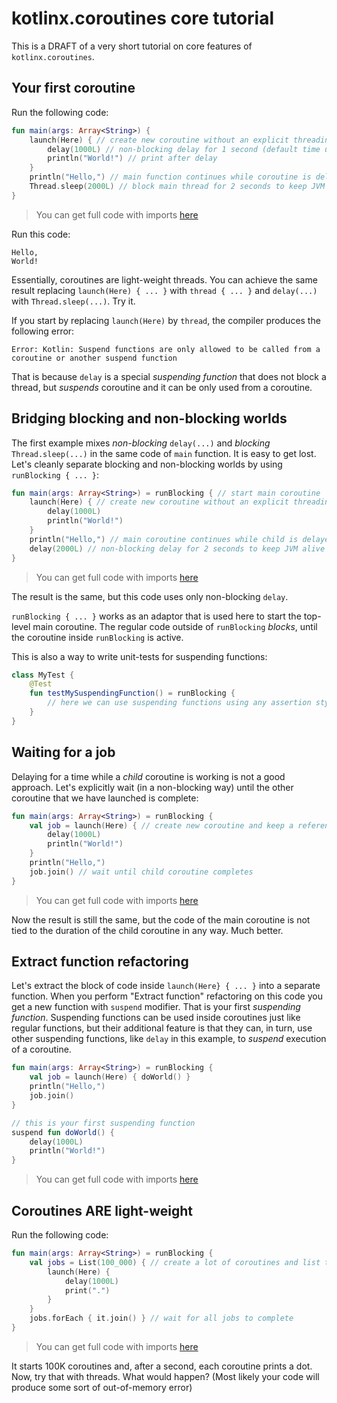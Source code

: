 # kotlinx.coroutines core tutorial

This is a DRAFT of a very short tutorial on core features of `kotlinx.coroutines`.

## Your first coroutine

Run the following code:

```kotlin
fun main(args: Array<String>) {
    launch(Here) { // create new coroutine without an explicit threading policy
        delay(1000L) // non-blocking delay for 1 second (default time unit is ms)
        println("World!") // print after delay
    }
    println("Hello,") // main function continues while coroutine is delayed
    Thread.sleep(2000L) // block main thread for 2 seconds to keep JVM alive
}
```

> You can get full code with imports [here](src/test/kotlin/examples/tutorial-example-1.kt)

Run this code:

```
Hello,
World!
```

Essentially, coroutines are light-weight threads. You can achieve the same result replacing
`launch(Here) { ... }` with `thread { ... }` and `delay(...)` with `Thread.sleep(...)`. Try it.

If you start by replacing `launch(Here)` by `thread`, the compiler produces the following error:

```
Error: Kotlin: Suspend functions are only allowed to be called from a coroutine or another suspend function
```

That is because `delay` is a special _suspending function_ that does not block a thread, but _suspends_
coroutine and it can be only used from a coroutine.

## Bridging blocking and non-blocking worlds

The first example mixes _non-blocking_ `delay(...)` and _blocking_ `Thread.sleep(...)` in the same
code of `main` function. It is easy to get lost. Let's cleanly separate blocking and non-blocking
worlds by using `runBlocking { ... }`:

```kotlin
fun main(args: Array<String>) = runBlocking { // start main coroutine
    launch(Here) { // create new coroutine without an explicit threading policy
        delay(1000L)
        println("World!")
    }
    println("Hello,") // main coroutine continues while child is delayed
    delay(2000L) // non-blocking delay for 2 seconds to keep JVM alive
}
```

> You can get full code with imports [here](src/test/kotlin/examples/tutorial-example-2.kt)

The result is the same, but this code uses only non-blocking `delay`. 

`runBlocking { ... }` works as an adaptor that is used here to start the top-level main coroutine. 
The regular code outside of `runBlocking` _blocks_, until the coroutine inside `runBlocking` is active. 

This is also a way to write unit-tests for suspending functions:
 
```kotlin
class MyTest {
    @Test
    fun testMySuspendingFunction() = runBlocking {
        // here we can use suspending functions using any assertion style that we like
    }
}
```
 
## Waiting for a job

Delaying for a time while a _child_ coroutine is working is not a good approach. Let's explicitly 
wait (in a non-blocking way) until the other coroutine that we have launched is complete:

```kotlin
fun main(args: Array<String>) = runBlocking { 
    val job = launch(Here) { // create new coroutine and keep a reference to its Job
        delay(1000L)
        println("World!")
    }
    println("Hello,")
    job.join() // wait until child coroutine completes
}
```

> You can get full code with imports [here](src/test/kotlin/examples/tutorial-example-3.kt)

Now the result is still the same, but the code of the main coroutine is not tied to the duration of
the child coroutine in any way. Much better.

## Extract function refactoring

Let's extract the block of code inside `launch(Here} { ... }` into a separate function. When you 
perform "Extract function" refactoring on this code you get a new function with `suspend` modifier.
That is your first _suspending function_. Suspending functions can be used inside coroutines
just like regular functions, but their additional feature is that they can, in turn, 
use other suspending functions, like `delay` in this example, to _suspend_ execution of a coroutine.

```kotlin
fun main(args: Array<String>) = runBlocking {
    val job = launch(Here) { doWorld() }
    println("Hello,")
    job.join()
}

// this is your first suspending function
suspend fun doWorld() {
    delay(1000L)
    println("World!")
}
```

> You can get full code with imports [here](src/test/kotlin/examples/tutorial-example-4.kt)

## Coroutines ARE light-weight

Run the following code:

```kotlin
fun main(args: Array<String>) = runBlocking {
    val jobs = List(100_000) { // create a lot of coroutines and list their jobs
        launch(Here) {
            delay(1000L)
            print(".")
        }
    }
    jobs.forEach { it.join() } // wait for all jobs to complete
}
```

> You can get full code with imports [here](src/test/kotlin/examples/tutorial-example-5.kt)

It starts 100K coroutines and, after a second, each coroutine prints a dot. 
Now, try that with threads. What would happen? (Most likely your code will produce some sort of out-of-memory error)
